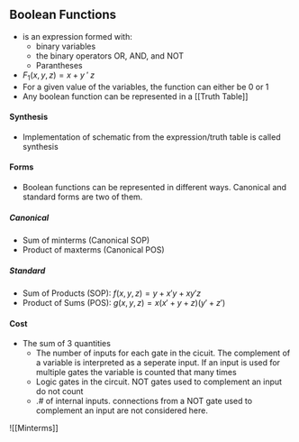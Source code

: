 ## Boolean Functions
- is an expression formed with:
	- binary variables
	- the binary operators OR, AND, and NOT
	- Parantheses
- $F_1(x,y,z) = x + y \;'\; z$
- For a given value of the variables, the function can either be 0 or 1
- Any boolean function can be represented in a [[Truth Table]]

#### Synthesis
- Implementation of schematic from the expression/truth table is called synthesis

#### Forms
- Boolean functions can be represented in different ways. Canonical and standard forms are two of them.
##### Canonical
- Sum of minterms (Canonical SOP)
- Product of maxterms (Canonical POS)

##### Standard
- Sum of Products (SOP): $f(x,y,z) = y+x'y+xy'z$
- Product of Sums (POS): $g(x,y,z) = x(x'+y+z)(y'+z')$

#### Cost
- The sum of 3 quantities
	- The number of inputs for each gate in the cicuit. The complement of a variable is interpreted as a seperate input. If an input is used for multiple gates the variable is counted that many times
	- Logic gates in the circuit. NOT gates used to complement an input do not count
	- .# of internal inputs. connections from a NOT gate used to complement an input are not considered here.

![[Minterms]]
